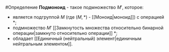 #Определение 
**Подмоноид** - такое подмножество $M'$, которое:
- является подгруппой $M$ (где $(M,*)$ - [[Моноид|моноид]]) с операцией $*$;
- подмножество $M'$ [[Замкнутость множества относительно бинарной операции|замкнуто относительно операции]] $*$;
- обладает [[Единичный (нейтральный) элемент|единичным нейтральным элементом]].